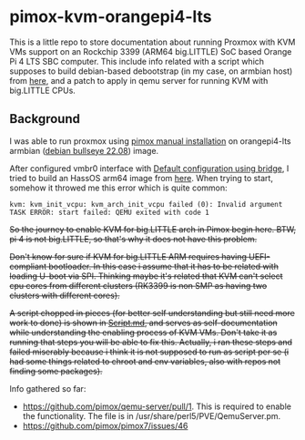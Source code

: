 # pimox-kvm-orangepi4-lts
This is a little repo to store documentation about running Proxmox with KVM VMs support on an Rockchip 3399 (ARM64 big.LITTLE) SoC based Orange Pi 4 LTS SBC computer. This include info related with a script  which supposes to build debian-based debootstrap (in my case, on armbian host) from [here](https://gist.github.com/MakiseKurisu/c11f534568ffbc5d604797d67215daba), and a patch to apply in qemu server for running KVM with big.LITTLE CPUs.

## Background

I was able to run proxmox using [pimox manual installation](https://github.com/pimox/pimox7#manual-installation) on orangepi4-lts armbian ([debian bullseye 22.08](https://redirect.armbian.com/region/NA/orangepi4-lts/Bullseye_current)) image.

After configured vmbr0 interface with [Default configuration using bridge](https://pve.proxmox.com/wiki/Network_Configuration), I tried to build an HassOS arm64 image from [here](https://github.com/tteck/Proxmox#-pimox-haos-vm-). When trying to start, somehow it throwed me this error which is quite common:

```
kvm: kvm_init_vcpu: kvm_arch_init_vcpu failed (0): Invalid argument
TASK ERROR: start failed: QEMU exited with code 1
```

~~So the journey to enable KVM for big.LITTLE arch in Pimox begin here. BTW, pi 4 is not big.LITTLE, so that's why it does not have this problem.~~

~~Don't know for sure if KVM for big.LITTLE ARM requires having UEFI-compliant bootloader. In this case i assume that it has to be related with loading U-boot via SPI. Thinking maybe it's related that KVM can't select cpu cores from different clusters (RK3399 is non SMP as having two clusters with different cores).~~

~~A script chopped in pieces (for better self understanding but still need more work to done) is shown in [Script.md](https://github.com/gabrielribbae/pimox-kvm-orangepi4-lts/blob/main/Script.md), and serves as self-documentation while understanding the enabling process of KVM VMs. Don't take it as running that steps you will be able to fix this. Actually, i ran these steps and failed miserably because i think it is not supposed to run as script per se (i had some things related to chroot and env variables, also with repos not finding some packages).~~



Info gathered so far:

- https://github.com/pimox/qemu-server/pull/1. This is required to enable the functionality. The file is in /usr/share/perl5/PVE/QemuServer.pm.
- https://github.com/pimox/pimox7/issues/46
